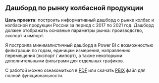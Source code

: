 ## Дашборд по рынку колбасной продукции

**Цель проекта:** построить информативный дашборд о рынке колбас и колбасной продукции России за период с 2017 по 2021 год. Дашборд должен отображать основные параметры рынка: производство, экспорт и импорт.  

Я построила минималистичный дашборд в Power BI с возможностью фильтрации по годам, единицам измерения, направлению перемещения (экспорт / импорт), а также некоторыми дополнительными фильтрами для отдельных графиков.  

С работой можно ознакомиться в [PDF](https://github.com/timurshinalu/dashboards/blob/main/sausage_dashboard%20(pbi)/dashboard_sausage_pdf.pdf) или скачать [PBIX](https://github.com/timurshinalu/dashboards/blob/main/sausage_dashboard%20(pbi)/dashboard_sausage.pbix) файл для полной функциональности.
